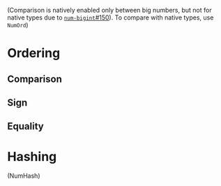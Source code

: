 (Comparison is natively enabled only between big numbers, but not for native types due to [`num-bigint`#150](https://github.com/rust-num/num-bigint/issues/150)). To compare with native types, use `NumOrd`)

# Ordering

## Comparison
## Sign
## Equality

# Hashing

(NumHash)

